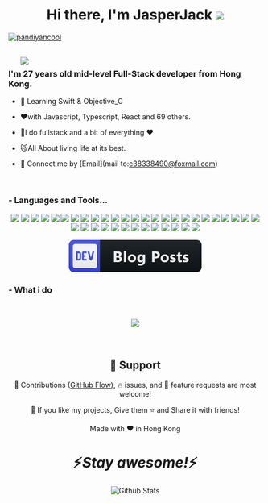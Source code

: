<div align="center">
   <h1>Hi there, I'm  JasperJack</a> <img src="https://media.giphy.com/media/hvRJCLFzcasrR4ia7z/giphy.gif" width="25px"> </h1>

</div>

 <p align="left"> <a href="https://github.com/ryo-ma/github-profile-trophy"><img src="https://github-profile-trophy.vercel.app/?username=ryo-ma&theme=onedark" alt="pandiyancool" /></a> </p>




<br />

<img align="right" width="480px" src="https://user-images.githubusercontent.com/26923747/94355127-00a72780-00b4-11eb-8aa0-a239d59305f4.gif" />

<p align="center">
  <h3> I'm 27 years old mid-level Full-Stack developer from Hong Kong.</h3>
</p>

 - 🥀 Learning Swift & Objective_C
 
 - ❤️with Javascript, Typescript, React and 69 others.
   
 - 🌱I do fullstack and a bit of everything :heart:
 
 - 😼All About living life at its best.
 
 - 💬 Connect me by [Email](mail to:c38338490@foxmail.com)


<!--  -->
<br />

### - Languages and Tools...

<p align="center">
   <img height="30" src="https://img.shields.io/badge/html5-%23E34F26.svg?style=for-the-badge&logo=html5&logoColor=white"> 
  <img height="30" src="https://img.shields.io/badge/css3-%231572B6.svg?style=for-the-badge&logo=css3&logoColor=white"> 
  <img height="30" src="https://img.shields.io/badge/SASS-hotpink.svg?style=for-the-badge&logo=SASS&logoColor=white"> 
  <img height="30" src="https://img.shields.io/badge/javascript-%23323330.svg?style=for-the-badge&logo=javascript&logoColor=%23F7DF1E"> 
  <img height="30" src="https://img.shields.io/badge/typescript-%23007ACC.svg?style=for-the-badge&logo=typescript&logoColor=white"> 
  <img height="30" src="https://img.shields.io/badge/node.js-6DA55F?style=for-the-badge&logo=node.js&logoColor=white"> 
  <img height="30" src="https://img.shields.io/badge/react-%2320232a.svg?style=for-the-badge&logo=react&logoColor=%2361DAFB"> 
  <img height="30" src="https://img.shields.io/badge/angular.js-%23E23237.svg?style=for-the-badge&logo=angularjs&logoColor=white"> 
  <img height="30" src="https://img.shields.io/badge/styled--components-DB7093?style=for-the-badge&logo=styled-components&logoColor=white"> 
  <img height="30" src="https://img.shields.io/badge/jquery-%230769AD.svg?style=for-the-badge&logo=jquery&logoColor=white"> 
  <img height="30" src="https://img.shields.io/badge/MUI-%230081CB.svg?style=for-the-badge&logo=mui&logoColor=white"> 
  <img height="30" src="https://img.shields.io/badge/tailwindcss-%2338B2AC.svg?style=for-the-badge&logo=tailwind-css&logoColor=white"> 
  <img height="30" src="https://img.shields.io/badge/express.js-%23404d59.svg?style=for-the-badge&logo=express&logoColor=%2361DAFB"> 
  <img height="30" src="https://img.shields.io/badge/nestjs-%23E0234E.svg?style=for-the-badge&logo=nestjs&logoColor=white"> 
  <img height="30" src="https://img.shields.io/badge/MongoDB-%234ea94b.svg?style=for-the-badge&logo=mongodb&logoColor=white"> 
  <img height="30" src="https://img.shields.io/badge/postgres-%23316192.svg?style=for-the-badge&logo=postgresql&logoColor=white"> 
  <img height="30" src="https://img.shields.io/badge/-Swagger-%23Clojure?style=for-the-badge&logo=swagger&logoColor=white"> 
  <img height="30" src="https://img.shields.io/badge/git-%23F05033.svg?style=for-the-badge&logo=git&logoColor=white"> 
  <img height="30" src="https://img.shields.io/badge/c-%2300599C.svg?style=for-the-badge&logo=c&logoColor=white"> 
  <img height="30" src="https://img.shields.io/badge/c%23-%23239120.svg?style=for-the-badge&logo=c-sharp&logoColor=white"> 
  <img height="30" src="https://img.shields.io/badge/rust-%23000000.svg?style=for-the-badge&logo=rust&logoColor=white"> 
  <img height="30" src="https://img.shields.io/badge/Solidity-%23363636.svg?style=for-the-badge&logo=solidity&logoColor=white"> 
  <img height="30" src="https://img.shields.io/badge/Ethereum-3C3C3D?style=for-the-badge&logo=Ethereum&logoColor=white"> 
  <img height="30" src="https://img.shields.io/badge/Binance-FCD535?style=for-the-badge&logo=binance&logoColor=white"> 
  <img height="30" src="https://img.shields.io/badge/tether-168363?style=for-the-badge&logo=tether&logoColor=white"> 
  <img height="30" src="https://img.shields.io/badge/github%20actions-%232671E5.svg?style=for-the-badge&logo=githubactions&logoColor=white"> 
  <img height="30" src="https://img.shields.io/badge/firebase-%23039BE5.svg?style=for-the-badge&logo=firebase"> 
  <img height="30" src="https://img.shields.io/badge/heroku-%23430098.svg?style=for-the-badge&logo=heroku&logoColor=white"> 
  <img height="30" src="https://img.shields.io/badge/adobe%20photoshop-%2331A8FF.svg?style=for-the-badge&logo=adobe%20photoshop&logoColor=white"> 
  <img height="30" src="https://img.shields.io/badge/figma-%23F24E1E.svg?style=for-the-badge&logo=figma&logoColor=white"> 
  <img height="30" src="https://img.shields.io/badge/-Storybook-FF4785?style=for-the-badge&logo=storybook&logoColor=white"> 
  <img height="30" src="https://img.shields.io/badge/CodePen-white?style=for-the-badge&logo=codepen&logoColor=black"> 
  <img height="30" src="https://img.shields.io/badge/Codesandbox-040404?style=for-the-badge&logo=codesandbox&logoColor=DBDBDB"> 
  <img height="30" src="https://img.shields.io/badge/sublime_text-%23575757.svg?style=for-the-badge&logo=sublime-text&logoColor=important"> 
  <img height="30" src="https://img.shields.io/badge/Visual%20Studio%20Code-0078d7.svg?style=for-the-badge&logo=visual-studio-code&logoColor=white"> 
  <img height="30" src="https://img.shields.io/badge/ESLint-4B3263?style=for-the-badge&logo=eslint&logoColor=white"> 
  <img height="30" src="https://img.shields.io/badge/Postman-FF6C37?style=for-the-badge&logo=postman&logoColor=white"> 
  <img height="30" src="https://img.shields.io/badge/Trello-%23026AA7.svg?style=for-the-badge&logo=Trello&logoColor=white"> 
</p>

<!--
### - Blogs 🌱
-->

<p align="center">
  <a href="https://dev.to/JasperJac">
    <img src="https://raw.githubusercontent.com/8bithemant/8bithemant/master/svg/blogs/devto.svg"> 
  </a>
</p>

 ### - What i do


<br />

<p align="center">
   <img src="https://media.giphy.com/media/f9XgHHnPnDjOF1hWpl/giphy.gif" />
   </p>
   
   
<br />

<h2 align="center">🤝 Support</h2>

<p align="center">🎀 Contributions (<a href="https://guides.github.com/introduction/flow" title="GitHub flow">GitHub Flow</a>), 🔥 issues, and 🥮 feature requests are most welcome!</p>

<p align="center">💙 If you like my projects, Give them ⭐ and Share it with friends!</p>
</p>
<p align="center">Made with ❤️ in Hong Kong</p>

<h1 align='center'>⚡️<i>Stay awesome!</i>⚡️</h1>

<p align="center">
        <img src="https://raw.githubusercontent.com/mayhemantt/mayhemantt/Update/svg/Bottom.svg" alt="Github Stats" />
</p>

